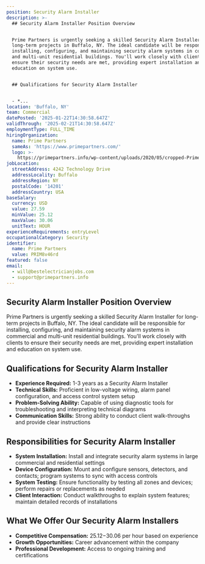 ```yaml
---
position: Security Alarm Installer
description: >-
  ## Security Alarm Installer Position Overview


  Prime Partners is urgently seeking a skilled Security Alarm Installer for
  long-term projects in Buffalo, NY. The ideal candidate will be responsible for
  installing, configuring, and maintaining security alarm systems in commercial
  and multi-unit residential buildings. You'll work closely with clients to
  ensure their security needs are met, providing expert installation and
  education on system use.


  ## Qualifications for Security Alarm Installer


  - *...
location: 'Buffalo, NY'
team: Commercial
datePosted: '2025-01-22T14:30:58.647Z'
validThrough: '2025-02-21T14:30:58.647Z'
employmentType: FULL_TIME
hiringOrganization:
  name: Prime Partners
  sameAs: 'https://www.primepartners.com/'
  logo: >-
    https://primepartners.info/wp-content/uploads/2020/05/cropped-Prime-Partners-Logo-NO-BG-1.png
jobLocation:
  streetAddress: 4242 Technology Drive
  addressLocality: Buffalo
  addressRegion: NY
  postalCode: '14201'
  addressCountry: USA
baseSalary:
  currency: USD
  value: 27.59
  minValue: 25.12
  maxValue: 30.06
  unitText: HOUR
experienceRequirements: entryLevel
occupationalCategory: Security
identifier:
  name: Prime Partners
  value: PRIM8v46rd
featured: false
email:
  - will@bestelectricianjobs.com
  - support@primepartners.info
---
```




## Security Alarm Installer Position Overview

Prime Partners is urgently seeking a skilled Security Alarm Installer for long-term projects in Buffalo, NY. The ideal candidate will be responsible for installing, configuring, and maintaining security alarm systems in commercial and multi-unit residential buildings. You'll work closely with clients to ensure their security needs are met, providing expert installation and education on system use.

## Qualifications for Security Alarm Installer

- **Experience Required:** 1-3 years as a Security Alarm Installer
- **Technical Skills:** Proficient in low-voltage wiring, alarm panel configuration, and access control system setup
- **Problem-Solving Ability:** Capable of using diagnostic tools for troubleshooting and interpreting technical diagrams
- **Communication Skills:** Strong ability to conduct client walk-throughs and provide clear instructions

## Responsibilities for Security Alarm Installer

- **System Installation:** Install and integrate security alarm systems in large commercial and residential settings
- **Device Configuration:** Mount and configure sensors, detectors, and contacts; program systems to sync with access controls
- **System Testing:** Ensure functionality by testing all zones and devices; perform repairs or replacements as needed
- **Client Interaction:** Conduct walkthroughs to explain system features; maintain detailed records of installations

## What We Offer Our Security Alarm Installers

- **Competitive Compensation:** $25.12-$30.06 per hour based on experience
- **Growth Opportunities:** Career advancement within the company
- **Professional Development:** Access to ongoing training and certifications